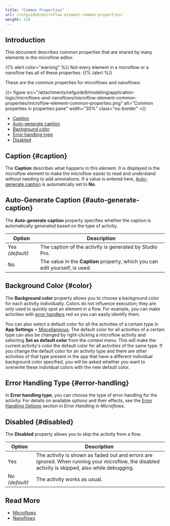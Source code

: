 ```yaml
---
title: "Common Properties"
url: /refguide9/microflow-element-common-properties/
weight: 110
---
```


## Introduction

This document describes common properties that are shared by many elements in the microflow editor.

{{% alert color="warning" %}}
Not every element in a microflow or a nanoflow has all of these properties.
{{% /alert %}}

These are the common properties for microflows and nanoflows:

{{< figure src="/attachments/refguide9/modeling/application-logic/microflows-and-nanoflows/microflow-element-common-properties/microflow-element-common-properties.png" alt="Common properties in properties pane"   width="30%"  class="no-border" >}}

* [Caption](#caption)
* [Auto-generate caption](#auto-generate-caption)
* [Background color](#color)
* [Error handling type](#error-handling)
* [Disabled](#disabled)

## Caption {#caption}

The **Caption** describes what happens in this element. It is displayed in the microflow element to make the microflow easier to read and understand without needing to add annotations. If a value is entered here, [Auto-generate caption](#auto-generate-caption) is automatically set to **No**.

## Auto-Generate Caption {#auto-generate-caption}

The **Auto-generate caption** property specifies whether the caption is automatically generated based on the type of activity.

| Option | Description |
| --- | --- |
| Yes  *(default)* | The caption of the activity is generated by Studio Pro. |
| No | The value in the **Caption** property, which you can edit yourself, is used. |

## Background Color {#color}

The **Background color** property allows you to choose a background color for each activity individually. Colors do not influence execution; they are only used to quickly spot an element in a flow. For example, you can make activities with [error handlers](/refguide9/error-handling-in-microflows/#errorhandlers) red so you can easily identify them.

You can also select a default color for all the activities of a certain type in **App Settings** > [Miscellaneous](/refguide9/app-settings/#miscellaneous). The default color for all activities of a certain type can also be changed by right-clicking a microflow activity and selecting **Set as default color** from the context menu. This will make the current activity's color the default color for all activities of the same type. If you change the default color for an activity type and there are other activities of that type present in the app that have a different individual background color specified, you will be asked whether you want to overwrite these individual colors with the new default color.

## Error Handling Type {#error-handling}

In **Error handling type**, you can choose the type of error handling for the activity. For details on available options and their effects, see the [Error Handling Options](/refguide9/error-handling-in-microflows/#errorhandlers) section in *Error Handling in Microflows*.

## Disabled {#disabled}

The **Disabled** property allows you to skip the activity from a flow.

| Option | Description | 
| --- |--- |
| Yes | The activity is shown as faded out and errors are ignored. When running your microflow, the disabled activity is skipped, also while debugging. |
| No *(default)* | The activity works as usual. | 

## Read More

* [Microflows](/refguide9/microflows/)
* [Nanoflows](/refguide9/nanoflows/)

